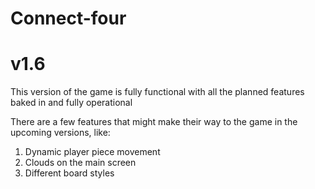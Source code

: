 # Connect-four
# v1.6
This version of the game is fully functional with all the planned features baked in and fully operational

There are a few features that might make their way to the game in the upcoming versions, like:
1. Dynamic player piece movement
2. Clouds on the main screen
3. Different board styles

